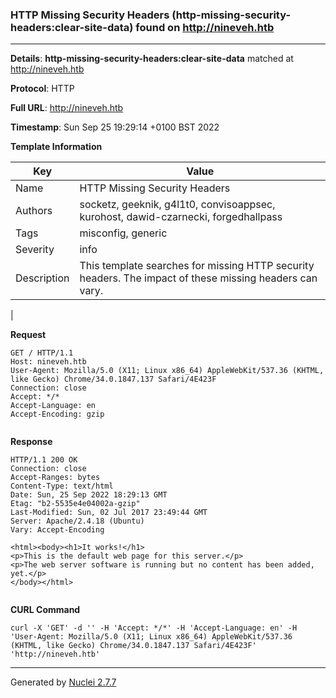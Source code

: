 ### HTTP Missing Security Headers (http-missing-security-headers:clear-site-data) found on http://nineveh.htb
---
**Details**: **http-missing-security-headers:clear-site-data**  matched at http://nineveh.htb

**Protocol**: HTTP

**Full URL**: http://nineveh.htb

**Timestamp**: Sun Sep 25 19:29:14 +0100 BST 2022

**Template Information**

| Key | Value |
|---|---|
| Name | HTTP Missing Security Headers |
| Authors | socketz, geeknik, g4l1t0, convisoappsec, kurohost, dawid-czarnecki, forgedhallpass |
| Tags | misconfig, generic |
| Severity | info |
| Description | This template searches for missing HTTP security headers. The impact of these missing headers can vary.
 |

**Request**
```http
GET / HTTP/1.1
Host: nineveh.htb
User-Agent: Mozilla/5.0 (X11; Linux x86_64) AppleWebKit/537.36 (KHTML, like Gecko) Chrome/34.0.1847.137 Safari/4E423F
Connection: close
Accept: */*
Accept-Language: en
Accept-Encoding: gzip


```

**Response**
```http
HTTP/1.1 200 OK
Connection: close
Accept-Ranges: bytes
Content-Type: text/html
Date: Sun, 25 Sep 2022 18:29:13 GMT
Etag: "b2-5535e4e04002a-gzip"
Last-Modified: Sun, 02 Jul 2017 23:49:44 GMT
Server: Apache/2.4.18 (Ubuntu)
Vary: Accept-Encoding

<html><body><h1>It works!</h1>
<p>This is the default web page for this server.</p>
<p>The web server software is running but no content has been added, yet.</p>
</body></html>


```


**CURL Command**
```
curl -X 'GET' -d '' -H 'Accept: */*' -H 'Accept-Language: en' -H 'User-Agent: Mozilla/5.0 (X11; Linux x86_64) AppleWebKit/537.36 (KHTML, like Gecko) Chrome/34.0.1847.137 Safari/4E423F' 'http://nineveh.htb'
```
---
Generated by [Nuclei 2.7.7](https://github.com/projectdiscovery/nuclei)